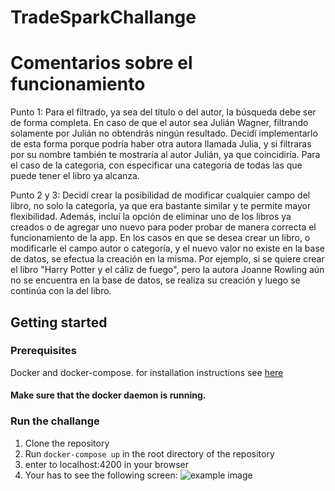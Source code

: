 # TradeSparkChallange

# Comentarios sobre el funcionamiento

Punto 1: Para el filtrado, ya sea del título o del autor, la búsqueda debe ser de forma completa. En caso de que el autor sea Julián Wagner, filtrando solamente por Julián no obtendrás ningún resultado. Decidí implementarlo de esta forma porque podría haber otra autora llamada Julia, y si filtraras por su nombre también te mostraría al autor Julián, ya que coincidiría. Para el caso de la categoria, con especificar una categoria de todas las que puede tener el libro ya alcanza.

Punto 2 y 3: Decidí crear la posibilidad de modificar cualquier campo del libro, no solo la categoría, ya que era bastante similar y te permite mayor flexibilidad. Además, incluí la opción de eliminar uno de los libros ya creados o de agregar uno nuevo para poder probar de manera correcta el funcionamiento de la app. En los casos en que se desea crear un libro, o modificarle el campo autor o categoría, y el nuevo valor no existe en la base de datos, se efectua la creación en la misma. Por ejemplo, si se quiere crear el libro "Harry Potter y el cáliz de fuego", pero la autora Joanne Rowling aún no se encuentra en la base de datos, se realiza su creación y luego se continúa con la del libro.




## Getting started

### Prerequisites
Docker and docker-compose. for installation instructions see [here](https://docs.docker.com/install/)

#### Make sure that the docker daemon is running.


### Run the challange
1. Clone the repository
2. Run `docker-compose up` in the root directory of the repository
3. enter to localhost:4200 in your browser
4. Your has to see the following screen:
![example image](images/main_screen.png)

